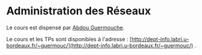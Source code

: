 # Administration des Réseaux

Le cours est dispensé par [Abdou Guermouche](http://www.labri.fr/perso/guermouc/).

Le cours et les TPs sont disponibles à l'adresse : [http://dept-info.labri.u-bordeaux.fr/~guermouc/](http://dept-info.labri.u-bordeaux.fr/~guermouc/) .
